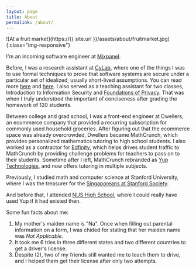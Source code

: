 ```yaml
---
layout: page
title: About
permalink: /about/
---
```


![At a fruit market](https://{{ site.url }}/assets/about/fruitmarket.jpg){:class="img-responsive"}

I'm an incoming software engineer at [Mixpanel](https://mixpanel.com/).

Before, I was a research assistant at [CyLab](https://www.cylab.cmu.edu/),
where one of the things I was to use formal techniques to prove that software systems are secure under 
a particular set of idealized, usually short-lived assumptions.
You can read more [here](http://dl.acm.org/citation.cfm?id=3035926) 
and [here](http://dl.acm.org/citation.cfm?id=2790516).
I also served as a teaching assistant for two classes,
Introduction to Information Security and [Foundations of Privacy](https://www.ece.cmu.edu/~ece734/).
That was when I truly understood the important
of conciseness after grading the homework of 120 students. 

Between college and grad school, I was a front-end engineer at Dwellers, 
an ecommerce company that provided a recurring subscription for commonly used household groceries.
After figuring out that the ecommerce space was already overcrowded,
Dwellers became MathCrunch, 
which provides personalized mathematics tutoring to high school students. 
I also worked as a contractor for [Edfinity](https://edfinity.com/), 
which helps drives student traffic to MathCrunch by providing
challenge problems for teachers to pass on to their students. 
Sometime after I left, MathCrunch rebranded as [Yup Technologies](https://www.yup.com/),
and now offers tutoring in multiple subjects.

Previously, I studied math and computer science at Stanford University, 
where I was the treasurer for the [Singaporeans at Stanford Society](https://sas.stanford.edu/).

And before that, I attended [NUS High School](http://www.nushigh.edu.sg/), 
where I could really have used Yup if it had existed then. 

Some fun facts about me: 
1. My mother's maiden name is "Na". Once when filling out parental information 
    on a form, I was chided for stating that her maiden name was *Not Applicable*.
2. It took me 6 tries in three different states and two different countries to get a driver's license.
3. Despite (2), two of my friends still wanted me to teach them to drive,
	and I helped them get their license after only two attempts.
 


